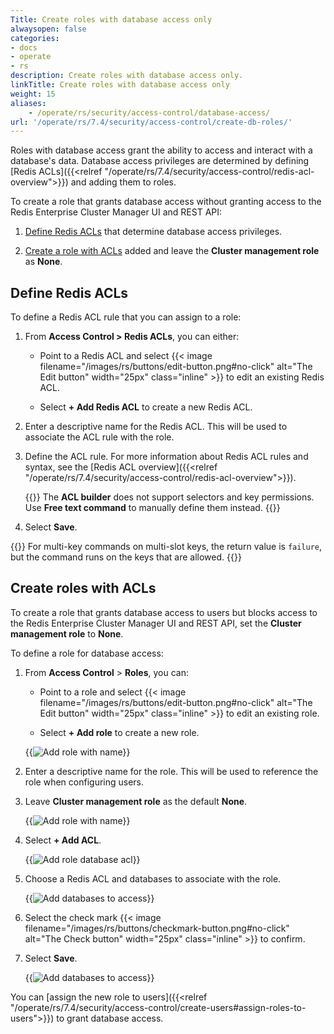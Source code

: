 ```yaml
---
Title: Create roles with database access only 
alwaysopen: false
categories:
- docs
- operate
- rs
description: Create roles with database access only.
linkTitle: Create roles with database access only 
weight: 15
aliases:
    - /operate/rs/security/access-control/database-access/
url: '/operate/rs/7.4/security/access-control/create-db-roles/'
---
```


Roles with database access grant the ability to access and interact with a database's data. Database access privileges are determined by defining [Redis ACLs]({{<relref "/operate/rs/7.4/security/access-control/redis-acl-overview">}}) and adding them to roles.

To create a role that grants database access without granting access to the Redis Enterprise Cluster Manager UI and REST API:

1. [Define Redis ACLs](#define-redis-acls) that determine database access privileges.

1. [Create a role with ACLs](#create-roles-with-acls) added and leave the **Cluster management role** as **None**.

## Define Redis ACLs

To define a Redis ACL rule that you can assign to a role:

1. From **Access Control > Redis ACLs**, you can either:

    - Point to a Redis ACL and select {{< image filename="/images/rs/buttons/edit-button.png#no-click" alt="The Edit button" width="25px" class="inline" >}} to edit an existing Redis ACL.

    - Select **+ Add Redis ACL** to create a new Redis ACL.

1. Enter a descriptive name for the Redis ACL. This will be used to associate the ACL rule with the role.

1. Define the ACL rule. For more information about Redis ACL rules and syntax, see the [Redis ACL overview]({{<relref "/operate/rs/7.4/security/access-control/redis-acl-overview">}}).

    {{<note>}}
The **ACL builder** does not support selectors and key permissions. Use **Free text command** to manually define them instead.
    {{</note>}}

1. Select **Save**.

{{<note>}}
For multi-key commands on multi-slot keys, the return value is `failure`, but the command runs on the keys that are allowed.
{{</note>}}

## Create roles with ACLs

To create a role that grants database access to users but blocks access to the Redis Enterprise Cluster Manager UI and REST API, set the **Cluster management role** to **None**.

To define a role for database access:

1. From **Access Control** > **Roles**, you can:

    - Point to a role and select {{< image filename="/images/rs/buttons/edit-button.png#no-click" alt="The Edit button" width="25px" class="inline" >}} to edit an existing role.

    - Select **+ Add role** to create a new role.

    {{<image filename="images/rs/access-control-role-panel.png" alt="Add role with name" >}}

1. Enter a descriptive name for the role. This will be used to reference the role when configuring users.

1. Leave **Cluster management role** as the default **None**.

    {{<image filename="images/rs/access-control-role-name.png" alt="Add role with name" >}}
    
1. Select **+ Add ACL**.

    {{<image filename="images/rs/access-control-role-acl.png" alt="Add role database acl" >}}

1.  Choose a Redis ACL and databases to associate with the role.

    {{<image filename="images/rs/screenshots/access-control/access-control-role-databases.png" alt="Add databases to access" >}}

1. Select the check mark {{< image filename="/images/rs/buttons/checkmark-button.png#no-click" alt="The Check button" width="25px" class="inline" >}} to confirm.

1. Select **Save**.

    {{<image filename="images/rs/access-control-role-save.png" alt="Add databases to access" >}}

You can [assign the new role to users]({{<relref "/operate/rs/7.4/security/access-control/create-users#assign-roles-to-users">}}) to grant database access.
